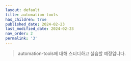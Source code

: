 ```yaml
---
layout: default
title: automation-tools
has_children: true
published_date: 2024-02-23
last_modified_date: 2024-02-23
nav_order: 2
permalink: '3'
---
```


> automation-tools에 대해 스터디하고 실습할 예정입니다.

